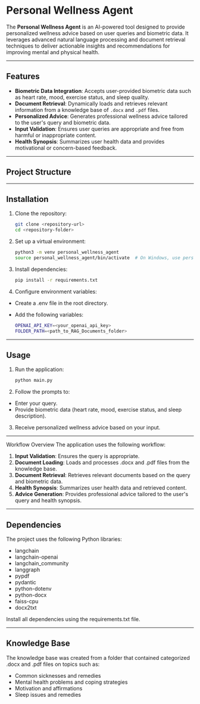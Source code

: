 # Personal Wellness Agent

The **Personal Wellness Agent** is an AI-powered tool designed to provide personalized wellness advice based on user queries and biometric data. It leverages advanced natural language processing and document retrieval techniques to deliver actionable insights and recommendations for improving mental and physical health.

---

## Features

- **Biometric Data Integration**: Accepts user-provided biometric data such as heart rate, mood, exercise status, and sleep quality.
- **Document Retrieval**: Dynamically loads and retrieves relevant information from a knowledge base of `.docx` and `.pdf` files.
- **Personalized Advice**: Generates professional wellness advice tailored to the user's query and biometric data.
- **Input Validation**: Ensures user queries are appropriate and free from harmful or inappropriate content.
- **Health Synopsis**: Summarizes user health data and provides motivational or concern-based feedback.

---

## Project Structure


---

## Installation

1. Clone the repository:
   ```bash
   git clone <repository-url>
   cd <repository-folder>

2. Set up a virtual environment:
   ```bash
   python3 -m venv personal_wellness_agent
   source personal_wellness_agent/bin/activate  # On Windows, use personal_wellness_agent\Scripts\activate

3. Install dependencies:
   ```bash
   pip install -r requirements.txt

4. Configure environment variables:

- Create a .env file in the root directory.
- Add the following variables:

   ```bash
   OPENAI_API_KEY=<your_openai_api_key>
   FOLDER_PATH=<path_to_RAG_Documents_folder>

---

## Usage

1. Run the application:
   ```bash
   python main.py

2. Follow the prompts to:

- Enter your query.
- Provide biometric data (heart rate, mood, exercise status, and sleep description).

3. Receive personalized wellness advice based on your input.

---

Workflow Overview
The application uses the following workflow:

1. **Input Validation**: Ensures the query is appropriate.
2. **Document Loading**: Loads and processes .docx and .pdf files from the knowledge base.
3. **Document Retrieval**: Retrieves relevant documents based on the query and biometric data.
4. **Health Synopsis**: Summarizes user health data and retrieved content.
5. **Advice Generation**: Provides professional advice tailored to the user's query and health synopsis.

---

## Dependencies

The project uses the following Python libraries:

- langchain
- langchain-openai
- langchain_community
- langgraph
- pypdf
- pydantic
- python-dotenv
- python-docx
- faiss-cpu
- docx2txt

Install all dependencies using the requirements.txt file.

---

## Knowledge Base

The knowledge base was created from a folder that contained categorized .docx and .pdf files on topics such as:

- Common sicknesses and remedies
- Mental health problems and coping strategies
- Motivation and affirmations
- Sleep issues and remedies

